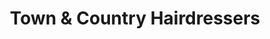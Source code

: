 ---
title: "Town & Country Hairdressers"
url: /rye/town-and-country-hairdressers/
shop: hairdresser
---